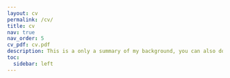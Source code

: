 ```yaml
---
layout: cv
permalink: /cv/
title: cv
nav: true
nav_order: 5
cv_pdf: cv.pdf 
description: This is a only a summary of my background, you can also download PDF version.
toc:
  sidebar: left
---
```

